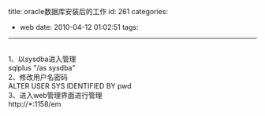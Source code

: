 title: oracle数据库安装后的工作
id: 261
categories:
  - web
date: 2010-04-12 01:02:51
tags:
---

</br>1、以sysdba进入管理
</br>sqlplus &quot;/as sysdba&quot;
</br>2、修改用户名密码
</br>ALTER USER SYS IDENTIFIED BY pwd
</br>3、进入web管理界面进行管理
</br>http://*:1158/em
</br>